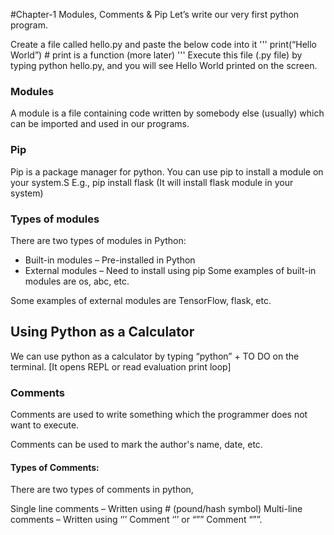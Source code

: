 #Chapter-1 Modules, Comments & Pip
Let’s write our very first python program.

Create a file called hello.py and paste the below code into it
'''
print(“Hello World”) # print is a function (more later)
'''
Execute this file (.py file) by typing python hello.py, and you will see Hello World printed on the screen.

### Modules

A module is a file containing code written by somebody else (usually) which can be imported and used in our programs.

### Pip

Pip is a package manager for python. You can use pip to install a module on your system.S
E.g., pip install flask (It will install flask module in your system)

### Types of modules

There are two types of modules in Python:

- Built-in modules – Pre-installed in Python
- External modules – Need to install using pip
  Some examples of built-in modules are os, abc, etc.

Some examples of external modules are TensorFlow, flask, etc.

## Using Python as a Calculator

We can use python as a calculator by typing “python” + TO DO on the terminal. [It opens REPL or read evaluation print loop]

### Comments

Comments are used to write something which the programmer does not want to execute.

Comments can be used to mark the author's name, date, etc.

#### Types of Comments:

There are two types of comments in python,

Single line comments – Written using # (pound/hash symbol)
Multi-line comments – Written using ‘’’ Comment ‘’’ or “”” Comment “””.
